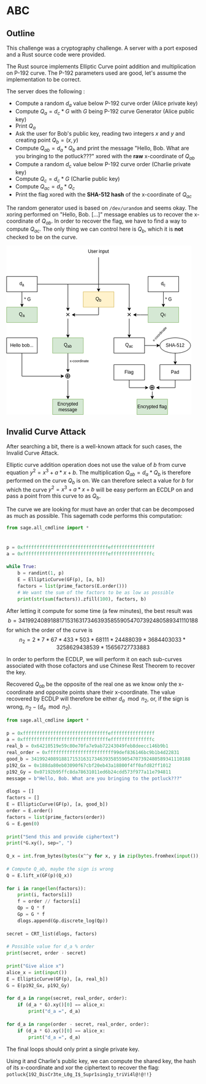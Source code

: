 ABC
===

## Outline
This challenge was a cryptography challenge. A server with a port exposed and a Rust source code were provided.

The Rust source implements Elliptic Curve point addition and multiplication on P-192 curve. The P-192 parameters used are good, let's assume the implementation to be correct.

The server does the following :
- Compute a random $d_a$ value below P-192 curve order (Alice private key)
- Compute $Q_a = d_c * G$ with $G$ being P-192 curve Generator (Alice public key)
- Print $Q_a$
- Ask the user for Bob's public key, reading two integers $x$ and $y$ and creating point $Q_b = (x, y)$
- Compute $Q_{ab} = d_a * Q_b$ and print the message "Hello, Bob. What are you bringing to the potluck???" xored with the __raw__ x-coordinate of $Q_{ab}$
- Compute a random $d_c$ value below P-192 curve order (Charlie private key)
- Compute $Q_c = d_c * G$ (Charlie public key)
- Compute $Q_{ac} = d_a * Q_c$
- Print the flag xored with the __SHA-512 hash__ of the x-coordinate of $Q_{ac}$

The random generator used is based on `/dev/urandom` and seems okay.
The xoring performed on "Hello, Bob. [...]" message enables us to recover the x-coordinate of $Q_{ab}$.
In order to recover the flag, we have to find a way to compute $Q_{ac}$. The only thing we can control here is $Q_b$, which it is __not__ checked to be on the curve.

![Alt text](abc.png)

## Invalid Curve Attack
After searching a bit, there is a well-known attack for such cases, the Invalid Curve Attack.

Elliptic curve addition operation does not use the value of $b$ from curve equation $y^2 = x^3 + a*x + b$. The multiplication $Q_{ab} = d_a * Q_b$ is therefore performed on the curve $Q_b$ is on. We can therefore select a value for $b$ for which the curve $y^2 = x^3 + a*x + b$ will be easy perform an ECDLP on and pass a point from this curve to as $Q_b$.

The curve we are looking for must have an order that can be decomposed as much as possible.
This sagemath code performs this computation:

```python
from sage.all_cmdline import *


p = 0xfffffffffffffffffffffffffffffffeffffffffffffffff
a = 0xfffffffffffffffffffffffffffffffefffffffffffffffc

while True:
    b = randint(1, p)
    E = EllipticCurve(GF(p), [a, b])
    factors = list(prime_factors(E.order()))
    # We want the sum of the factors to be as low as possible
    print(str(sum(factors)).zfill(100), factors, b)
```

After letting it compute for some time (a few minutes), the best result was $$b = 3419924089188171531631734639358559054707392480589341110188$$ for which the order of the curve is $$n_2 = 2 * 7 * 67 * 433 * 503 * 68111 * 24488039 * 3684403033 * 3258629438539 * 15656727733883$$

In order to perform the ECDLP, we will perform it on each sub-curves associated with those cofactors and use Chinese Rest Theorem to recover the key.

Recovered $Q_{ab}$ be the opposite of the real one as we know only the x-coordinate and opposite points share their x-coordinate.
The value recovered by ECDLP will therefore be either $d_a \mod n_2$, or, if the sign is wrong, $n_2 - (d_a \mod n_2)$.

```python
from sage.all_cmdline import *

p = 0xfffffffffffffffffffffffffffffffeffffffffffffffff
a = 0xfffffffffffffffffffffffffffffffefffffffffffffffc
real_b = 0x64210519e59c80e70fa7e9ab72243049feb8deecc146b9b1
real_order = 0xffffffffffffffffffffffff99def836146bc9b1b4d22831
good_b = 3419924089188171531631734639358559054707392480589341110188
p192_Gx = 0x188da80eb03090f67cbf20eb43a18800f4ff0afd82ff1012
p192_Gy = 0x07192b95ffc8da78631011ed6b24cdd573f977a11e794811
message = b"Hello, Bob. What are you bringing to the potluck???"

dlogs = []
factors = []
E = EllipticCurve(GF(p), [a, good_b])
order = E.order()
factors = list(prime_factors(order))
G = E.gen(0)

print("Send this and provide ciphertext")
print(*G.xy(), sep=", ")

Q_x = int.from_bytes(bytes(x^^y for x, y in zip(bytes.fromhex(input()), message))[:24], "little")

# Compute Q_ab, maybe the sign is wrong
Q = E.lift_x(GF(p)(Q_x))

for i in range(len(factors)):
    print(i, factors[i])
    f = order // factors[i]
    Qp = Q * f
    Gp = G * f
    dlogs.append(Gp.discrete_log(Qp))

secret = CRT_list(dlogs, factors)

# Possible value for d_a % order
print(secret, order - secret)

print("Give alice x")
alice_x = int(input())
E = EllipticCurve(GF(p), [a, real_b])
G = E(p192_Gx, p192_Gy)

for d_a in range(secret, real_order, order):
    if (d_a * G).xy()[0] == alice_x:
        print("d_a =", d_a)

for d_a in range(order - secret, real_order, order):
    if (d_a * G).xy()[0] == alice_x:
        print("d_a =", d_a)
```

The final loops should only print a single private key.

Using it and Charlie's public key, we can compute the shared key, the hash of its x-coordinate and xor the ciphertext to recover the flag: `potluck{192_DisCr3te_L0g_I$_5upr1sing1y_triVi4l@!@!!}` 
